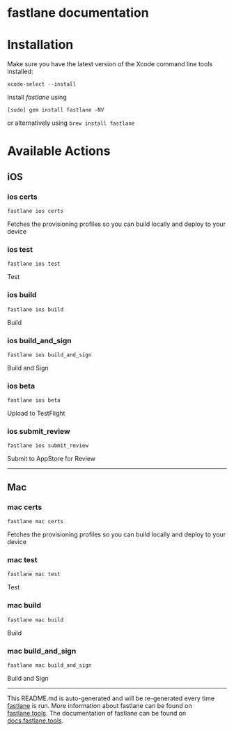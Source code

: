 fastlane documentation
================
# Installation

Make sure you have the latest version of the Xcode command line tools installed:

```
xcode-select --install
```

Install _fastlane_ using
```
[sudo] gem install fastlane -NV
```
or alternatively using `brew install fastlane`

# Available Actions
## iOS
### ios certs
```
fastlane ios certs
```
Fetches the provisioning profiles so you can build locally and deploy to your device
### ios test
```
fastlane ios test
```
Test
### ios build
```
fastlane ios build
```
Build
### ios build_and_sign
```
fastlane ios build_and_sign
```
Build and Sign
### ios beta
```
fastlane ios beta
```
Upload to TestFlight
### ios submit_review
```
fastlane ios submit_review
```
Submit to AppStore for Review

----

## Mac
### mac certs
```
fastlane mac certs
```
Fetches the provisioning profiles so you can build locally and deploy to your device
### mac test
```
fastlane mac test
```
Test
### mac build
```
fastlane mac build
```
Build
### mac build_and_sign
```
fastlane mac build_and_sign
```
Build and Sign

----

This README.md is auto-generated and will be re-generated every time [fastlane](https://fastlane.tools) is run.
More information about fastlane can be found on [fastlane.tools](https://fastlane.tools).
The documentation of fastlane can be found on [docs.fastlane.tools](https://docs.fastlane.tools).
